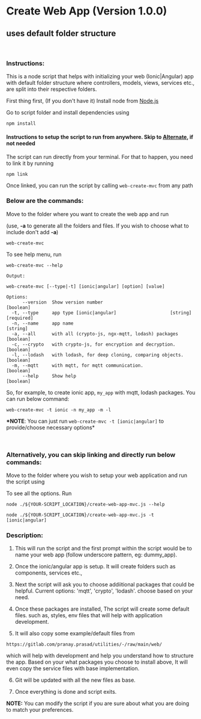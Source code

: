# Create Web App (Version 1.0.0)

## uses default folder structure

<br/>

### Instructions:

This is a node script that helps with initializing your web (Ionic|Angular) app with default folder structure where controllers, models, views, services etc., are split into their respective folders.

First thing first, (If you don't have it) Install node from [Node.js](https://nodejs.org/en/download/)

Go to script folder and install dependencies using

```
npm install
```

#### Instructions to setup the script to run from anywhere. Skip to [Alternate](#alt), if not needed

The script can run directly from your terminal. For that to happen, you need to link it by running

```
npm link
```

Once linked, you can run the script by calling `web-create-mvc` from any path
<br/>

### Below are the commands:

Move to the folder where you want to create the web app and run

(use, **-a** to generate all the folders and files. If you wish to choose what to include don't add **-a**)

```
web-create-mvc
```

To see help menu, run

```
web-create-mvc --help

Output:

web-create-mvc [--type|-t] [ionic|angular] [option] [value]

Options:
      --version  Show version number                                   [boolean]
  -t, --type     app type [ionic|angular]                    [string] [required]
  -n, --name     app name                                               [string]
  -a, --all      with all (crypto-js, ngx-mqtt, lodash) packages       [boolean]
  -c, --crypto   with crypto-js, for encryption and decryption.        [boolean]
  -l, --lodash   with lodash, for deep cloning, comparing objects.     [boolean]
  -m, --mqtt     with mqtt, for mqtt communication.                    [boolean]
      --help     Show help                                             [boolean]
```

So, for example, to create ionic app, `my_app` with mqtt, lodash packages. You can run below command:

```
web-create-mvc -t ionic -n my_app -m -l
```

**\*NOTE**: You can just run `web-create-mvc -t [ionic|angular]` to provide/choose necessary options\*

<br/>

<a id="alt"></a>

### Alternatively, you can skip linking and directly run below commands:

Move to the folder where you wish to setup your web application and run the script using

To see all the options. Run

```
node ./${YOUR-SCRIPT_LOCATION}/create-web-app-mvc.js --help
```

```
node ./${YOUR-SCRIPT_LOCATION}/create-web-app-mvc.js -t [ionic|angular]
```

### Description:

1. This will run the script and the first prompt within the script would be to name your web app (follow underscore pattern, eg: dummy_app).

2. Once the ionic/angular app is setup. It will create folders such as components, services etc.,

3. Next the script will ask you to choose addiitional packages that could be helpful.
   Current options: 'mqtt', 'crypto', 'lodash'. choose based on your need.

4. Once these packages are installed, The script will create some default files. such as, styles, env files that will help with application development.

5. It will also copy some example/default files from

```
https://gitlab.com/pranay.prasad/utilities/-/raw/main/web/
```

which will help with development and help you understand how to structure the app. Based on your what packages you choose to install above, It will even copy the service files with base implementation.

6. Git will be updated with all the new files as base.

7. Once everything is done and script exits.

**NOTE:** You can modify the script if you are sure about what you are doing to match your preferences.
